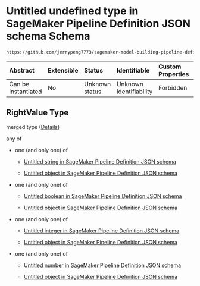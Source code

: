 # Untitled undefined type in SageMaker Pipeline Definition JSON schema Schema

```txt
https://github.com/jerrypeng7773/sagemaker-model-building-pipeline-definition-JSON-schema/schema/#/definitions/BinaryCondition/properties/RightValue
```



| Abstract            | Extensible | Status         | Identifiable            | Custom Properties | Additional Properties | Access Restrictions | Defined In                                                                                           |
| :------------------ | :--------- | :------------- | :---------------------- | :---------------- | :-------------------- | :------------------ | :--------------------------------------------------------------------------------------------------- |
| Can be instantiated | No         | Unknown status | Unknown identifiability | Forbidden         | Allowed               | none                | [pipeline-definition.schema.json*](../../out/pipeline-definition.schema.json "open original schema") |

## RightValue Type

merged type ([Details](pipeline-definition-definitions-binarycondition-properties-rightvalue.md))

any of

*   one (and only one) of

    *   [Untitled string in SageMaker Pipeline Definition JSON schema](pipeline-definition-definitions-stringargumentvalue-oneof-0.md "check type definition")

    *   [Untitled object in SageMaker Pipeline Definition JSON schema](pipeline-definition-definitions-getfunction.md "check type definition")

*   one (and only one) of

    *   [Untitled boolean in SageMaker Pipeline Definition JSON schema](pipeline-definition-definitions-booleanargumentvalue-oneof-0.md "check type definition")

    *   [Untitled object in SageMaker Pipeline Definition JSON schema](pipeline-definition-definitions-getfunction.md "check type definition")

*   one (and only one) of

    *   [Untitled integer in SageMaker Pipeline Definition JSON schema](pipeline-definition-definitions-integerargumentvalue-oneof-0.md "check type definition")

    *   [Untitled object in SageMaker Pipeline Definition JSON schema](pipeline-definition-definitions-getfunction.md "check type definition")

*   one (and only one) of

    *   [Untitled number in SageMaker Pipeline Definition JSON schema](pipeline-definition-definitions-floatargumentvalue-oneof-0.md "check type definition")

    *   [Untitled object in SageMaker Pipeline Definition JSON schema](pipeline-definition-definitions-getfunction.md "check type definition")
